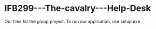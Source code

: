 # IFB299---The-cavalry---Help-Desk
Our files for the group project.
To run our application, use setup.exe
